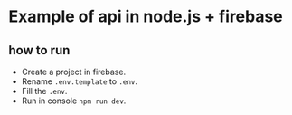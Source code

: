 # Example of api in node.js + firebase

## how to run
- Create a project in firebase.
- Rename `.env.template` to `.env`.
- Fill the `.env`.
- Run in console `npm run dev`.
